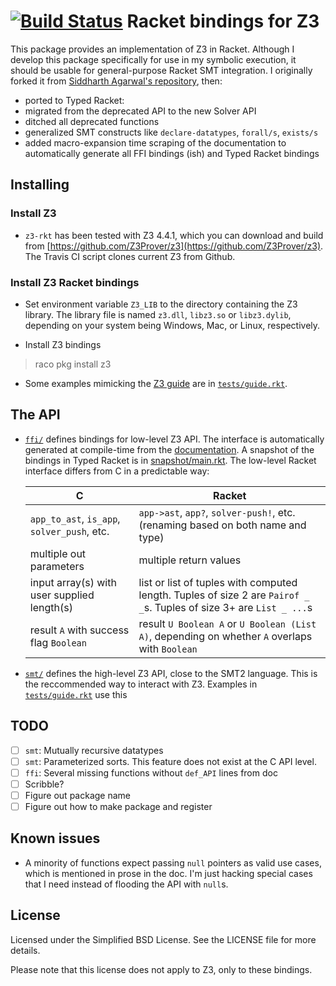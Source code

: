 [![Build Status](https://travis-ci.org/philnguyen/z3-rkt.svg?branch=master)](https://travis-ci.org/philnguyen/z3-rkt) Racket bindings for Z3 
================================

This package provides an implementation of Z3 in Racket.
Although I develop this package specifically for use in my symbolic execution,
it should be usable for general-purpose Racket SMT integration.
I originally forked it from [Siddharth Agarwal's repository](https://github.com/sid0/z3.rkt), then:
* ported to Typed Racket:
* migrated from the deprecated API to the new Solver API
* ditched all deprecated functions
* generalized SMT constructs like `declare-datatypes`, `forall/s`, `exists/s`
* added macro-expansion time scraping of the documentation to automatically generate all FFI bindings (ish) and Typed Racket bindings


Installing
----------

### Install Z3

- `z3-rkt` has been tested with Z3 4.4.1, which you can download and build from [https://github.com/Z3Prover/z3](https://github.com/Z3Prover/z3). The Travis CI script clones current Z3 from Github.

### Install Z3 Racket bindings

- Set environment variable `Z3_LIB` to the directory containing the Z3 library.
The library file is named `z3.dll`, `libz3.so` or `libz3.dylib`, depending on your system being Windows, Mac, or Linux, respectively.

- Install Z3 bindings

> raco pkg install z3

- Some examples mimicking the [Z3 guide](http://rise4fun.com/Z3/tutorial/guide) are in [`tests/guide.rkt`](https://github.com/philnguyen/z3-rkt/blob/master/z3/tests/guide.rkt).

The API
----------

* [`ffi/`](https://github.com/philnguyen/z3.rkt/tree/master/z3/ffi) defines bindings for low-level Z3 API. The interface is automatically generated at compile-time from the [documentation](http://research.microsoft.com/en-us/um/redmond/projects/z3/code/group__capi.html). A snapshot of the bindings in Typed Racket is in [snapshot/main.rkt](https://github.com/philnguyen/z3-rkt/blob/master/z3/ffi/snapshot/main.rkt). The low-level Racket interface differs from C in a predictable way:
  
  | C                                          | Racket
  |--------------------------------------------|----------------------------------------
  | `app_to_ast`, `is_app`, `solver_push`, etc.| `app->ast`, `app?`, `solver-push!`, etc. (renaming based on both name and type)
  | multiple out parameters                    | multiple return values
  | input array(s) with user supplied length(s)| list or list of tuples with computed length. Tuples of size 2 are `Pairof _ _`s. Tuples of size 3+ are `List _ ...`s
  | result `A` with success flag `Boolean`     | result `U Boolean A` or `U Boolean (List A)`, depending on whether `A` overlaps with `Boolean`

* [`smt/`](https://github.com/philnguyen/z3.rkt/tree/master/z3/smt) defines the high-level Z3 API, close to the SMT2 language.
  This is the reccommended way to interact with Z3.
  Examples in [`tests/guide.rkt`](https://github.com/philnguyen/z3-rkt/blob/master/z3/tests/guide.rkt) use this
  
TODO
----------

- [ ] `smt`: Mutually recursive datatypes
- [ ] `smt`: Parameterized sorts. This feature does not exist at the C API level.
- [ ] `ffi`: Several missing functions without `def_API` lines from doc
- [ ] Scribble?
- [ ] Figure out package name
- [ ] Figure out how to make package and register

Known issues
-------------

- A minority of functions expect passing `null` pointers as valid use cases,
  which is mentioned in prose in the doc.
  I'm just hacking special cases that I need instead of flooding the API with `null`s.


License
-------

Licensed under the Simplified BSD License. See the LICENSE file for more
details.

Please note that this license does not apply to Z3, only to these bindings.
